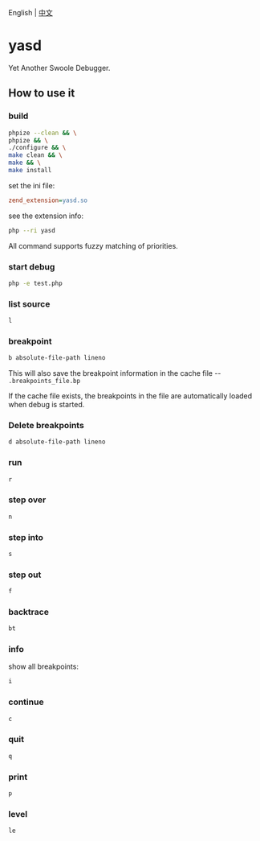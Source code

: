 English | [中文](./README-CN.md)

# yasd

Yet Another Swoole Debugger.

## How to use it

### build

```bash
phpize --clean && \
phpize && \
./configure && \
make clean && \
make && \
make install
```

set the ini file:

```ini
zend_extension=yasd.so
```

see the extension info:

```bash
php --ri yasd
```

All command supports fuzzy matching of priorities.

### start debug

```bash
php -e test.php
```

### list source

```bash
l
```

### breakpoint

```bash
b absolute-file-path lineno
```

This will also save the breakpoint information in the cache file -- `.breakpoints_file.bp`

If the cache file exists, the breakpoints in the file are automatically loaded when debug is started.

### Delete breakpoints

```bash
d absolute-file-path lineno
```

### run

```bash
r
```

### step over

```bash
n
```

### step into

```bash
s
```

### step out

```bash
f
```

### backtrace

```bash
bt
```

### info

show all breakpoints:

```bash
i
```

### continue

```bash
c
```

### quit

```bash
q
```

### print

```bash
p
```

### level

```bash
le
```
